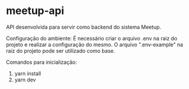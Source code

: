 # meetup-api

API desenvolvida para servir como backend do sistema Meetup.

Configuração do ambiente:
  É necessário criar o arquivo .env na raiz do projeto e realizar a configuração do mesmo. O arquivo ".env-example" na raiz do projeto pode ser utilizado como base.

Comandos para inicialização:

1. yarn install
2. yarn dev

